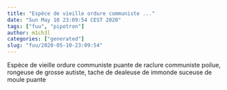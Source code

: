 ```yaml
---
title: "Espèce de vieille ordure communiste ..."
date: "Sun May 10 23:09:54 CEST 2020"
tags: ["fuu", "pipotron"]
author: m1ch3l
categories: ["generated"]
slug: "fuu/2020-05-10-23:09:54"
---
```


Espèce de vieille ordure communiste puante de raclure communiste poilue, rongeuse de grosse autiste, tache de dealeuse de immonde suceuse de moule puante
